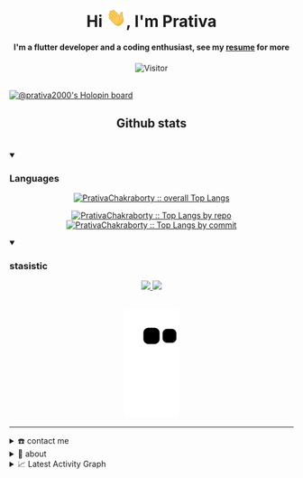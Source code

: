 

<!---
PrativaChakraborty/PrativaChakraborty is a ✨ special ✨ repository because its `README.md` (this file) appears on your GitHub profile.
You can click the Preview link to take a look at your changes.
--->


<div align="center">
<h1 align="center">Hi <img width="35" src="https://github.com/1999AZZAR/1999AZZAR/blob/main/resources/img/waving.gif">, I'm Prativa</h1>
<h4 align="center">I'm a flutter developer and a coding enthusiast, see my <a href="https://github.com/PrativaChakraborty/PrativaChakraborty/blob/main/Resume.pdf">resume</a> for more</h4>
  <img align="center"
         src="https://profile-counter.glitch.me/PrativaChakraborty/count.svg"
         alt="Visitor" height="30"/>
</div>
<br>
         
[![@prativa2000's Holopin board](https://holopin.me/prativa2000)](https://holopin.io/@prativa2000)

<div>
   <h2 align="center"> Github stats </h2>
      <br/>
    <details open>
  <summary><h3>Languages</h3></summary>
            <p align="center">
        <a href="https://github.com/PrativaChakraborty/">
          <img src="https://github-readme-stats.vercel.app/api/top-langs/?username=PrativaChakraborty&langs_count=6&theme=gruvbox&layout=compact&hide_border=true"
          alt="PrativaChakraborty :: overall Top Langs " /></a>
      </p>
        <p align="center">
          <a href="https://github.com/PrativaChakraborty/">
          <img width="45%" src="https://github-profile-summary-cards.vercel.app/api/cards/repos-per-language?username=PrativaChakraborty&theme=gruvbox&layout=compact&hide_border=true"
          alt="PrativaChakraborty :: Top Langs by repo" />
          <img width="45%" src="https://github-profile-summary-cards.vercel.app/api/cards/most-commit-language?username=PrativaChakraborty&theme=gruvbox&layout=compact&hide_border=true"
          alt="PrativaChakraborty :: Top Langs by commit" />
          </a>
        </p>
</details>
    <details open>
  <summary><h3>stasistic</h3></summary>
        <p align="center">
          <a href="https://github.com/PrativaChakraborty/">
          <img width="49.5%" src="https://github-readme-stats.vercel.app/api?username=PrativaChakraborty&show_icons=true&theme=gruvbox&hide_border=true" />
          <img width="49.5%" src="https://github-readme-streak-stats.herokuapp.com/?user=PrativaChakraborty&theme=gruvbox&hide_border=true" />
          </a>
       </p>
     <br>
</div>
<div align="center">
  <a href="">
  <img  src="https://github.com/PrativaChakraborty/PrativaChakraborty/blob/output/github-contribution-grid-snake.svg"
       alt="snake" /></a>
</div>

-----
<details>
  <summary>☎️ contact me</summary>
<div>
  <samp>
    <h2 align="center">Get in touch</h2>
    <p align="center">
      <br/>
      <a href="www.linkedin.com/in/prativa-chakraborty" target="blank"><img align="center"
         src="https://img.shields.io/badge/linkedin-%231DA1F2.svg?style=for-the-badge&logo=linkedin&logoColor=white"
         alt="azzar" height="30"/></a>
      <a href="mailto:2000prativa@gmail.com" target="blank"><img align="center"
         src="https://img.shields.io/badge/gmail-EA4335.svg?style=for-the-badge&logo=gmail&logoColor=white"
         alt="azzar" height="30"/></a>
    </p>
  <p align="center">
      <a href="https://instagram.com/implusivibe" target="blank"><img align="center"
         src="https://img.shields.io/badge/instagram-%23E4405F.svg?style=for-the-badge&logo=Instagram&logoColor=white"
         alt="azzar" height="30"/></a>
     
 
    
  </samp>
</div>
</details>

<details>
  <summary>🧮 about</summary>
<div>
<samp>
<h2 align="center">About my account</h2>
 <p align="center">
  <a href="github.com/PrativaChakraborty" target="blank"><img align="center" 
     src="https://komarev.com/ghpvc/?username=PrativaChakraborty&style=for-the-badge&label=PROFILE+VIEWS" height="25"
     alt="views count" /></a>
<!--   <a href="https://1999azzar.github.io/1999AZZAR/"><img align="center" 
     src="https://img.shields.io/website?down_message=offline&style=for-the-badge&up_message=online&url=https%3A%2F%2F1999azzar.github.io%2F1999AZZAR%2F" height="25"
     alt="website" /></a> -->
  </p>
<!--   <p align="center">
  <a href="https://www.codefactor.io/repository/github/1999azzar/1999azzar/overview/main"><img align="center"
     src="https://www.codefactor.io/repository/github/1999azzar/1999azzar/badge/main" height="25"
     alt="CodeFactor" /></a>
  <a href="github.com/1999AZZAR" target="blank"><img align="center" 
     src="https://github.com/1999AZZAR/1999AZZAR/actions/workflows/pages/pages-build-deployment/badge.svg" height="25"
     alt="page built"/></a>
  </p>
 <p align="center">
  <a href="github.com/1999AZZAR" target="blank"><img align="center" 
     src="https://img.shields.io/github/license/1999AZZAR/1999AZZAR?color=purple&style=for-the-badge" height="25"
     alt="lisense" /></a>
  <a href="github.com/1999AZZAR"><img align="center"
     src="https://forthebadge.com/images/badges/works-on-my-machine.svg" height="25"
     alt="work on my machine" /></a> -->
 </p>
 </samp>
</div>
</details>
  


<details>
  <summary>📈 Latest Activity Graph</summary>
  <samp>
  <br/>
  <h2 align="center"> latest contribution </h2>
<a href="https://github.com/ashutosh00710/github-readme-activity-graph">
  <img alt="azzar's Activity Graph" src="https://activity-graph.herokuapp.com/graph/?username=PrativaChakraborty&bg_color=000&color=fff&line=00E676&point=fff&hide_border=true" /></a>
<br/>
  </samp>
  </details>



